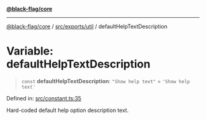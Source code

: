 [**@black-flag/core**](../../../../README.md)

***

[@black-flag/core](../../../../README.md) / [src/exports/util](../README.md) / defaultHelpTextDescription

# Variable: defaultHelpTextDescription

> `const` **defaultHelpTextDescription**: `"Show help text"` = `'Show help text'`

Defined in: [src/constant.ts:35](https://github.com/Xunnamius/black-flag/blob/5e1e5b553c79657a97e5923bcba77a292781de9e/src/constant.ts#L35)

Hard-coded default help option description text.
